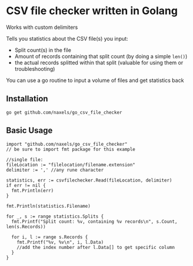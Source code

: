 # CSV file checker written in Golang

Works with custom delimiters

Tells you statistics about the CSV file(s) you input:
* Split count(s) in the file
* Amount of records containing that split count (by doing a simple `len()`)
* the actual records splitted within that split (valuable for using them or troubleshooting)

You can use a go routine to input a volume of files and get statistics back

## Installation
```
go get github.com/naxels/go_csv_file_checker
```

## Basic Usage
```
import "github.com/naxels/go_csv_file_checker"
// be sure to import fmt package for this example

//single file:
fileLocation := "filelocation/filename.extension"
delimiter := ',' //any rune character

statistics, err := csvfilechecker.Read(fileLocation, delimiter)
if err != nil {
  fmt.Println(err)
}

fmt.Println(statistics.Filename)

for _, s := range statistics.Splits {
  fmt.Printf("Split count: %v, containing %v records\n", s.Count, len(s.Records))

  for i, l := range s.Records {
    fmt.Printf("%v, %v\n", i, l.Data)
    //add the index number after l.Data[] to get specific column
  }
}
```
